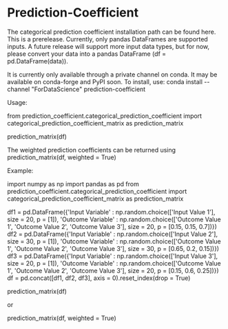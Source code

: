 # Prediction-Coefficient
The categorical prediction coefficient installation path can be found here. This is a prerelease. Currently, only pandas DataFrames are supported inputs. A future release will support more input data types, but for now, please convert your data into a pandas DataFrame (df = pd.DataFrame(data)). 

It is currently only available through a private channel on conda. It may be available on conda-forge and PyPI soon. To install, use: conda install --channel "ForDataScience" prediction-coefficient

Usage:

from prediction_coefficient.categorical_prediction_coefficient import categorical_prediction_coefficient_matrix as prediction_matrix

prediction_matrix(df)

The weighted prediction coefficients can be returned using prediction_matrix(df, weighted = True)

Example:

import numpy as np
import pandas as pd
from prediction_coefficient.categorical_prediction_coefficient import categorical_prediction_coefficient_matrix as prediction_matrix

df1 = pd.DataFrame({'Input Variable' : np.random.choice(['Input Value 1'], size = 20, p = [1]), 'Outcome Variable' : np.random.choice(['Outcome Value 1', 'Outcome Value 2', 'Outcome Value 3'], size = 20, p = [0.15, 0.15, 0.7])})
df2 = pd.DataFrame({'Input Variable' : np.random.choice(['Input Value 2'], size = 30, p = [1]), 'Outcome Variable' : np.random.choice(['Outcome Value 1', 'Outcome Value 2', 'Outcome Value 3'], size = 30, p = [0.65, 0.2, 0.15])})
df3 = pd.DataFrame({'Input Variable' : np.random.choice(['Input Value 3'], size = 20, p = [1]), 'Outcome Variable' : np.random.choice(['Outcome Value 1', 'Outcome Value 2', 'Outcome Value 3'], size = 20, p = [0.15, 0.6, 0.25])})
df = pd.concat([df1, df2, df3], axis = 0).reset_index(drop = True)

prediction_matrix(df)

or 

prediction_matrix(df, weighted = True)



